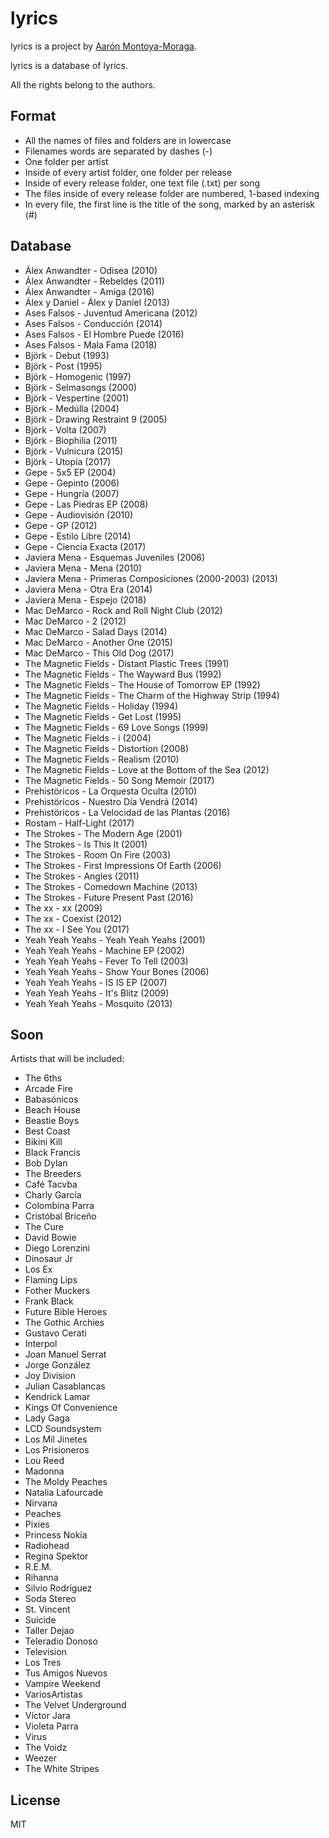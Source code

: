 # lyrics

lyrics is a project by [Aarón Montoya-Moraga](http://montoyamoraga.io/).

lyrics is a database of lyrics.

All the rights belong to the authors.

## Format

* All the names of files and folders are in lowercase
* Filenames words are separated by dashes (-)
* One folder per artist
* Inside of every artist folder, one folder per release
* Inside of every release folder, one text file (.txt) per song
* The files inside of every release folder are numbered, 1-based indexing
* In every file, the first line is the title of the song, marked by an asterisk (#)

## Database

* Álex Anwandter - Odisea (2010)
* Álex Anwandter - Rebeldes (2011)
* Álex Anwandter - Amiga (2016)
* Álex y Daniel - Álex y Daniel (2013)
* Ases Falsos - Juventud Americana (2012)
* Ases Falsos - Conducción (2014)
* Ases Falsos - El Hombre Puede (2016)
* Ases Falsos - Mala Fama (2018)
* Björk - Debut (1993)
* Björk - Post (1995)
* Björk - Homogenic (1997)
* Björk - Selmasongs (2000)
* Björk - Vespertine (2001)
* Björk - Medúlla (2004)
* Björk - Drawing Restraint 9 (2005)
* Björk - Volta (2007)
* Björk - Biophilia (2011)
* Björk - Vulnicura (2015)
* Björk - Utopia (2017)
* Gepe - 5x5 EP (2004)
* Gepe - Gepinto (2006)
* Gepe - Hungría (2007)
* Gepe - Las Piedras EP (2008)
* Gepe - Audiovisión (2010)
* Gepe - GP (2012)
* Gepe - Estilo Libre (2014)
* Gepe - Ciencia Exacta (2017)
* Javiera Mena - Esquemas Juveniles (2006)
* Javiera Mena - Mena (2010)
* Javiera Mena - Primeras Composiciones (2000-2003) (2013)
* Javiera Mena - Otra Era (2014)
* Javiera Mena - Espejo (2018)
* Mac DeMarco - Rock and Roll Night Club (2012)
* Mac DeMarco - 2 (2012)
* Mac DeMarco - Salad Days (2014)
* Mac DeMarco - Another One (2015)
* Mac DeMarco - This Old Dog (2017)
* The Magnetic Fields - Distant Plastic Trees (1991)
* The Magnetic Fields - The Wayward Bus (1992)
* The Magnetic Fields - The House of Tomorrow EP (1992)
* The Magnetic Fields - The Charm of the Highway Strip (1994)
* The Magnetic Fields - Holiday (1994)
* The Magnetic Fields - Get Lost (1995)
* The Magnetic Fields - 69 Love Songs (1999)
* The Magnetic Fields - i (2004)
* The Magnetic Fields - Distortion (2008)
* The Magnetic Fields - Realism (2010)
* The Magnetic Fields - Love at the Bottom of the Sea (2012)
* The Magnetic Fields - 50 Song Memoir (2017)
* Prehistöricos - La Orquesta Oculta (2010)
* Prehistöricos - Nuestro Día Vendrá (2014)
* Prehistöricos - La Velocidad de las Plantas (2016)
* Rostam - Half-Light (2017)
* The Strokes - The Modern Age (2001)
* The Strokes - Is This It (2001)
* The Strokes - Room On Fire (2003)
* The Strokes - First Impressions Of Earth (2006)
* The Strokes - Angles (2011)
* The Strokes - Comedown Machine (2013)
* The Strokes - Future Present Past (2016)
* The xx - xx (2009)
* The xx - Coexist (2012)
* The xx - I See You (2017)
* Yeah Yeah Yeahs - Yeah Yeah Yeahs (2001)
* Yeah Yeah Yeahs - Machine EP (2002)
* Yeah Yeah Yeahs - Fever To Tell (2003)
* Yeah Yeah Yeahs - Show Your Bones (2006)
* Yeah Yeah Yeahs - IS IS EP (2007)
* Yeah Yeah Yeahs - It's Blitz (2009)
* Yeah Yeah Yeahs - Mosquito (2013)

## Soon

Artists that will be included:

* The 6ths
* Arcade Fire
* Babasónicos
* Beach House
* Beastie Boys
* Best Coast
* Bikini Kill
* Black Francis
* Bob Dylan
* The Breeders
* Café Tacvba
* Charly García
* Colombina Parra
* Cristóbal Briceño
* The Cure
* David Bowie
* Diego Lorenzini
* Dinosaur Jr
* Los Ex
* Flaming Lips
* Fother Muckers
* Frank Black
* Future Bible Heroes
* The Gothic Archies
* Gustavo Cerati
* Interpol
* Joan Manuel Serrat
* Jorge González
* Joy Division
* Julian Casablancas
* Kendrick Lamar
* Kings Of Convenience
* Lady Gaga
* LCD Soundsystem
* Los Mil Jinetes
* Los Prisioneros
* Lou Reed
* Madonna
* The Moldy Peaches
* Natalia Lafourcade
* Nirvana
* Peaches
* Pixies
* Princess Nokia
* Radiohead
* Regina Spektor
* R.E.M.
* Rihanna
* Silvio Rodríguez
* Soda Stereo
* St. Vincent
* Suicide
* Taller Dejao
* Teleradio Donoso
* Television
* Los Tres
* Tus Amigos Nuevos
* Vampire Weekend
* VariosArtistas
* The Velvet Underground
* Víctor Jara
* Violeta Parra
* Virus
* The Voidz
* Weezer
* The White Stripes

## License

MIT
